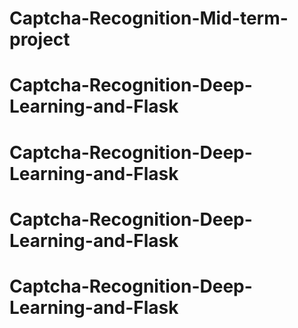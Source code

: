 # Captcha-Recognition-Mid-term-project
# Captcha-Recognition-Deep-Learning-and-Flask
# Captcha-Recognition-Deep-Learning-and-Flask
# Captcha-Recognition-Deep-Learning-and-Flask
# Captcha-Recognition-Deep-Learning-and-Flask
